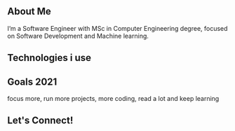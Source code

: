 <h2> About Me </h2>
I’m a Software Engineer with MSc in Computer Engineering degree, focused on Software Development and Machine learning.
<h2> Technologies i use </h2>
<h2> Goals 2021 </h2>
focus more, run more projects, more coding, read a lot and keep learning
<h2> Let's Connect!</h2>

